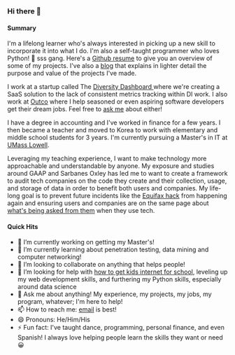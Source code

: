### Hi there 👋

#### Summary
I'm a lifelong learner who's always interested in picking up a new skill to incorporate it into what I do. I'm also a self-taught programmer who loves Python! :snake: sss gang. Here's a [Github resume](https://resume.github.io/?crc8109) to give you an overview of some of my projects. I've also a [blog](www.crc8109.com/) that explains in lighter detail the purpose and value of the projects I've made.

I work at a startup called The [Diversity Dashboard ](diversitydashboard.biz/) where we're creating a SaaS solution to the lack of consistent metrics tracking within DI work. I also work at [Outco](outco.io/) where I help seasoned or even aspiring software developers get their dream jobs. Feel free to [ask me](castillo.work@pm.me) about either!

I have a degree in accounting and I've worked in finance for a few years. I then became a teacher and moved to Korea to work with elementary and middle school students for 3 years. I'm currently pursuing a Master's in IT at [UMass Lowell](https://gps.uml.edu/degrees/grad/online-master-information-technology-degree.cfm). 

Leveraging my teaching experience, I want to make technology more approachable and understandable by anyone. My exposure and studies around GAAP and Sarbanes Oxley has led me to want to create a framework to audit tech companies on the code they create and their collection, usage, and storage of data in order to benefit both users and companies. My life-long goal is to prevent future incidents like the [Equifax hack](https://www.cnet.com/news/equifaxs-hack-one-year-later-a-look-back-at-how-it-happened-and-whats-changed/) from happening again and ensuring users and companies are on the same page about [what's being asked from them](https://www.washingtonpost.com/news/the-switch/wp/2017/04/19/bose-headphones-have-been-spying-on-their-customers-lawsuit-claims/) when they use tech. 

#### Quick Hits
- 🔭 I’m currently working on getting my Master's!
- 🌱 I’m currently learning about penetration testing, data mining and computer networking!
- 👯 I’m looking to collaborate on anything that helps people! 
- 🤔 I’m looking for help with [how to get kids internet for school](https://github.com/crc8109/Magic-Schoolbus), leveling up my web development skills, and furthering my Python skills, especially around data science
- 💬 Ask me about anything! My experience, my projects, my jobs, my program, whatever; I'm here to help!
- 📫 How to reach me: [email](castillo.work@pm.me) is best!
- 😄 Pronouns: He/Him/His
- ⚡ Fun fact: I've taught dance, programming, personal finance, and even Spanish! I always love helping people learn the skills they want or need :grinning:
